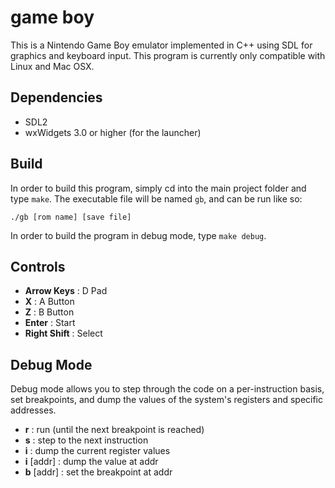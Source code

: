 # game boy
This is a Nintendo Game Boy emulator implemented in C++ using SDL for graphics and keyboard input. This program is currently only compatible with Linux and Mac OSX.

## Dependencies
+ SDL2
+ wxWidgets 3.0 or higher (for the launcher)

## Build
In order to build this program, simply cd into the main project folder and type `make`. The executable file will be named `gb`, and can be run like so:

`./gb [rom name] [save file]`

In order to build the program in debug mode, type `make debug`.

## Controls
+ **Arrow Keys** : D Pad
+ **X** : A Button
+ **Z** : B Button
+ **Enter** : Start
+ **Right Shift** : Select

## Debug Mode
Debug mode allows you to step through the code on a per-instruction basis, set breakpoints, and dump the values of the system's registers and specific addresses.

+ **r** : run (until the next breakpoint is reached)
+ **s** : step to the next instruction
+ **i** : dump the current register values
+ **i** [addr] : dump the value at addr
+ **b** [addr] : set the breakpoint at addr
